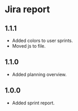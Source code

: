 # Jira report

## 1.1.1

* Added colors to user sprints.
* Moved js to file.

## 1.1.0

* Added planning overview.

## 1.0.0

* Added sprint report.
